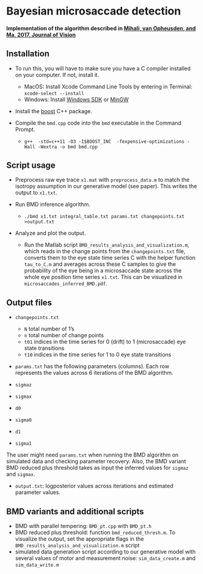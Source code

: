 
# Bayesian microsaccade detection
#### Implementation of the algorithm described in [Mihali, van Opheusden, and Ma, 2017, Journal of Vision](http://jov.arvojournals.org/article.aspx?articleid=2597868)
## Installation

* To run this, you will have to make sure you have a C compiler installed on your computer. If not, install it.

  * MacOS: 
Install Xcode Command Line Tools by entering in Terminal: `xcode-select --install`
  * Windows: 
Install [Windows SDK](https://developer.microsoft.com/en-us/windows/downloads/windows-10-sdk) or [MinGW](http://www.mingw.org/wiki/howto_install_the_mingw_gcc_compiler_suite)

* Install the [boost](http://www.boost.org/) C++ package.

* Compile the `bmd.cpp` code into the `bmd` executable in the Command Prompt.
  * `g++  -std=c++11 -O3 -I$BOOST_INC  -fexpensive-optimizations -Wall -Wextra -o bmd bmd.cpp`
 
## Script usage
* Preprocess raw eye trace `x1.mat` with `preprocess_data.m` to match the isotropy assumption in our generative model (see paper). This writes the output to `x1.txt`.

* Run BMD inference algorithm.
  * `./bmd x1.txt integral_table.txt params.txt changepoints.txt >output.txt`

* Analyze and plot the output. 

    * Run the Matlab script `BMD_results_analysis_and_visualization.m`, which reads in the change points from the `changepoints.txt` file, converts them to the eye state time series C with the helper function `tau_to_C.m` and averages across these C samples to give the probability of the eye being in a microsaccade state across the whole eye position time series `x1.txt`. This can be visualized in `microsaccades_inferred_BMD.pdf`. 

## Output files

* `changepoints.txt`
  * `N` total number of 1’s 
  * `n` total number of change points
  * `t01` indices in the time series for 0 (drift) to 1 (microsaccade) eye state transitions
  * `t10` indices in the time series for 1 to 0 eye state transitions
 
* `params.txt` has the following parameters (columns). Each row represents the values across 6 iterations of the BMD algorithm. 
 * `sigmaz`
 * `sigmax`
 * `d0`
 * `sigma0`
 * `d1`
 * `sigma1`
 
The user might need `params.txt` when running the BMD algorithm on simulated data and checking parameter recovery. Also, the BMD variant BMD reduced plus threshold takes as input the inferred values for `sigmaz` and `sigmax`.

* `output.txt`: logposterior values across iterations and estimated parameter values.

##  BMD variants and additional scripts 

* BMD with parallel tempering: `BMD_pt.cpp` with `BMD_pt.h`
* BMD reduced plus threshold: function `bmd_reduced_thresh.m`. To visualize the output, set the appropriate flags in the `BMD_results_analysis_and_visualization.m` script
* simulated data generation script according to our generative model with several values of motor and measurement noise: `sim_data_create.m` and `sim_data_write.m`
